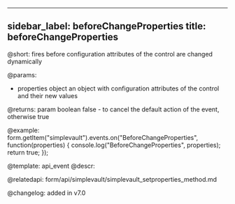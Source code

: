 
---
sidebar_label: beforeChangeProperties
title: beforeChangeProperties
---          

@short: fires before configuration attributes of the control are changed dynamically

@params:
- properties     object      an object with configuration attributes of the control and their new values

@returns:
param   boolean     false - to cancel the default action of the event, otherwise true

@example:
form.getItem("simplevault").events.on("BeforeChangeProperties", function(properties) {
    console.log("BeforeChangeProperties", properties);
    return true;
});


@template: api_event
@descr:

@relatedapi: form/api/simplevault/simplevault_setproperties_method.md


@changelog: added in v7.0

